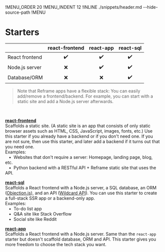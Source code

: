 !MENU_ORDER 20
!MENU_INDENT 12
!INLINE ./snippets/header.md --hide-source-path
!MENU
&nbsp;

# Starters

&nbsp; | react-frontend | react-app | react-sql
--- | :---: | :---: | :---:
React frontend | :heavy_check_mark: | :heavy_check_mark: | :heavy_check_mark:
Node.js server | :x: | :heavy_check_mark: | :heavy_check_mark:
Database/ORM | :x: | :x: | :heavy_check_mark:

> Note that
> Reframe apps have a flexible stack:
> You can easily add/remove a frontend/backend.
> For example, you can start with a static site and add a Node.js server afterwards.
<br/>

[**react-frontend**](/plugins/create/starters/react-frontend#readme)
<br/>
Scaffolds a static site.
(A static site is an app that consists of only static browser assets such as HTML, CSS, JavaScript, images, fonts, etc.)
Use this starter if you already have a backend
or if you don't need one.
If you are not sure,
then use this starter,
and later add a backend if it turns out that you need one.
<br/>
Examples:
<br/> &nbsp;&nbsp;&nbsp;&#8226;&nbsp;
Websites that don't require a server: Homepage, landing page, blog, etc.
<br/> &nbsp;&nbsp;&nbsp;&#8226;&nbsp;
Python backend with a RESTful API + Reframe static site that uses the API.
<br/>

[**react-sql**](/plugins/create/starters/react-sql#readme)
<br/>
Scaffolds a React frontend with a Node.js server,
a SQL database,
an ORM ([Objection.js](https://github.com/Vincit/objection.js)),
and an API ([Wildcard API](https://github.com/brillout/wildcard-api)).
You can use this starter to create a full-stack SSR app or a backend-only app.
<br/>
Examples:
<br/> &nbsp;&nbsp;&nbsp;&#8226;&nbsp;
To-do list app
<br/> &nbsp;&nbsp;&nbsp;&#8226;&nbsp;
Q&A site like Stack Overflow
<br/> &nbsp;&nbsp;&nbsp;&#8226;&nbsp;
Social site like Reddit
<br/>

[**react-app**](/plugins/create/starters/react-app#readme)
<br/>
Scaffolds a React frontend with a Node.js server.
Same than the `react-app` starter but doesn't scaffold database, ORM and API.
This starter gives you more freedom to choose the tech stack you want.
<br/>
